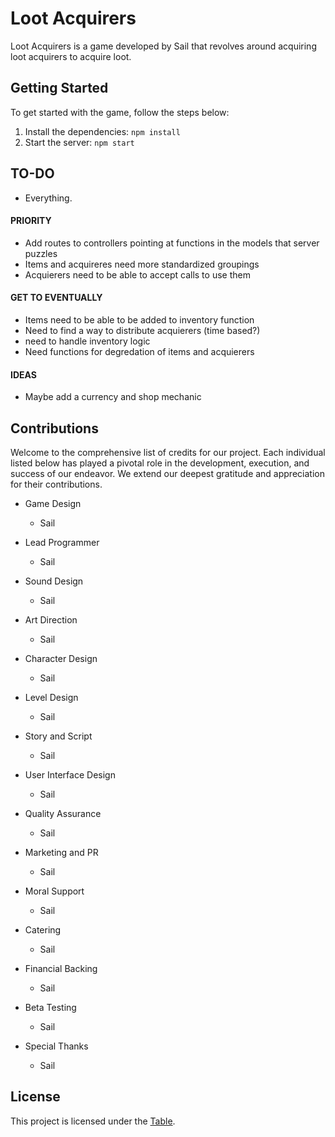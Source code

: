 # Loot Acquirers

Loot Acquirers is a game developed by Sail that revolves around acquiring loot acquirers to acquire loot. 

## Getting Started

To get started with the game, follow the steps below:

1. Install the dependencies: `npm install`
2. Start the server: `npm start`

## TO-DO
- Everything.
#### PRIORITY

- Add routes to controllers pointing at functions in the models that server puzzles
- Items and acquireres need more standardized groupings
- Acquierers need to be able to accept calls to use them
#### GET TO EVENTUALLY
- Items need to be able to be added to inventory function
- Need to find a way to distribute acquierers (time based?)
- need to handle inventory logic
- Need functions for degredation of items and acquierers
#### IDEAS
- Maybe add a currency and shop mechanic

## Contributions

Welcome to the comprehensive list of credits for our project. Each individual listed below has played a pivotal role in the development, execution, and success of our endeavor. We extend our deepest gratitude and appreciation for their contributions.

- Game Design
    - Sail

- Lead Programmer
    - Sail

- Sound Design
    - Sail

- Art Direction
    - Sail

- Character Design
    - Sail

- Level Design
    - Sail

- Story and Script
    - Sail

- User Interface Design
    - Sail

- Quality Assurance
    - Sail

- Marketing and PR
    - Sail

- Moral Support
    - Sail

- Catering
    - Sail

- Financial Backing
    - Sail

- Beta Testing
    - Sail

- Special Thanks
    - Sail

## License

This project is licensed under the [Table](LICENSE).
